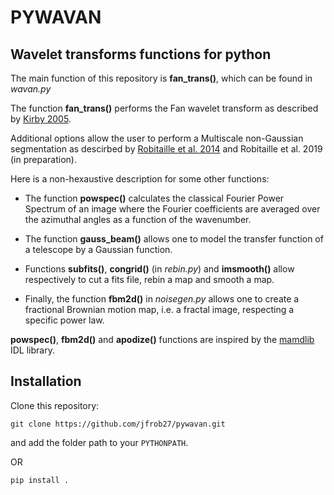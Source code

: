 # PYWAVAN

## Wavelet transforms functions for python

The main function of this repository is **fan_trans()**, which can be found in *wavan.py*

The function **fan_trans()** performs the Fan wavelet transform as described by [Kirby 2005](http://adsabs.harvard.edu/abs/2005CG.....31..846K).

Additional options allow the user to perform a Multiscale non-Gaussian segmentation as descirbed by [Robitaille et al. 2014](http://adsabs.harvard.edu/abs/2014MNRAS.440.2726R) and Robitaille et al. 2019 (in preparation).

Here is a non-hexaustive description for some other functions:

* The function **powspec()** calculates the classical Fourier Power Spectrum of an image where the Fourier coefficients are averaged over the azimuthal angles as a function of the wavenumber.

* The function **gauss_beam()** allows one to model the transfer function of a telescope by a Gaussian function.

* Functions **subfits()**, **congrid()** (in *rebin.py*) and **imsmooth()** allow respectively to cut a fits file, rebin a map and smooth a map.

* Finally, the function **fbm2d()** in *noisegen.py* allows one to create a fractional Brownian motion map, i.e. a fractal image, respecting a specific power law.

**powspec()**, **fbm2d()** and **apodize()** functions are inspired by the [mamdlib](https://www.ias.u-psud.fr/pperso/mmiville/mamdlib.html) IDL library.

## Installation

Clone this repository:

`git clone https://github.com/jfrob27/pywavan.git`

and add the folder path to your `PYTHONPATH`.

OR

`pip install .`